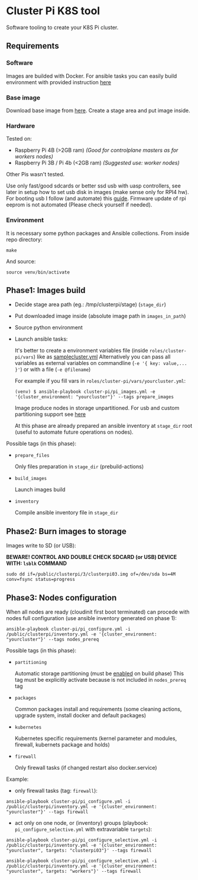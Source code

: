# Cluster Pi K8S tool
Software tooling to create your K8S Pi cluster.

## Requirements

### Software
  
  Images are builded with Docker. For ansible tasks you can easily build environment with provided instruction [here](#Environment)

### Base image

  Download base image from [here](https://ubuntu.com/download/raspberry-pi/thank-you?version=20.04.3&architecture=server-arm64+raspi).
  Create a stage area and put image inside.

### Hardware
  
  Tested on:
  - Raspberry Pi 4B (>2GB ram) _(Good for controlplane masters as for workers nodes)_
  - Raspberry Pi 3B / Pi 4b (<2GB ram) _(Suggested use: worker nodes)_

  Other Pis wasn't tested.

  Use only fast/good sdcards or better ssd usb with uasp controllers, see later in setup how to set usb disk in images (make sense only for RPI4 hw). For booting usb I follow (and automate) this [guide](https://www.instructables.com/Raspberry-Pi-4-USB-Boot-No-SD-Card/). Firmware update of rpi eeprom is not automated (Please check yourself if needed).
  
### Environment
  
  It is necessary some python packages and Ansible collections. From inside repo directory:
  ```
  make
  ```
  And source:
  ```
  source venv/bin/activate
  ```

## Phase1: Images build
- Decide stage area path (eg.: /tmp/clusterpi/stage) (`stage_dir`)
- Put downloaded image inside (absolute image path in `images_in_path`)
- Source python environment
- Launch ansible tasks:
  
  It's better to create a environment variables file (inside `roles/cluster-pi/vars`) like as [samplecluster.yml](roles/role-clusterpi/vars/samplecluster.yml)
  Alternatively you can pass all variables as external variables on commandline (`-e '{ key: value,... }'`) or with a file (`-e @filename`)
  
  For example if you fill vars in `roles/cluster-pi/vars/yourcluster.yml`:
  ```
  (venv) $ ansible-playbook cluster-pi/pi_images.yml -e '{cluster_environment: "yourcluster"}' --tags prepare_images
  ```
  
  Image produce nodes in storage unpartitioned. For usb and custom partitioning support see [here](./roles/role-clusterpi/README.md#Diskrelatedvariables)

  At this phase are already prepared an ansible inventory at `stage_dir` root (useful to automate future operations on nodes).

Possible tags (in this phase):
- `prepare_files`
  
  Only files preparation in `stage_dir` (prebuild-actions)

- `build_images`
  
  Launch images build

- `inventory`
  
  Compile ansible inventory file in `stage_dir`

## Phase2: Burn images to storage
Images write to SD (or USB):

**BEWARE! CONTROL AND DOUBLE CHECK SDCARD (or USB) DEVICE WITH: ```lsblk``` COMMAND**

```
sudo dd if=/public/clusterpi/3/clusterpi03.img of=/dev/sda bs=4M conv=fsync status=progress
```

## Phase3: Nodes configuration

When all nodes are ready (cloudinit first boot terminated) can procede with nodes full configuration (use ansible inventory generated on phase 1):
```
ansible-playbook cluster-pi/pi_configure.yml -i /public/clusterpi/inventory.yml -e '{cluster_environment: "yourcluster"}' --tags nodes_prereq
```

Possible tags (in this phase):
- `partitioning`
   
  Automatic storage partitioning (must be [enabled]() on build phase) This tag must be explicitly activate because is not included in `nodes_prereq` tag

- `packages`
   
  Common packages install and requirements (some cleaning actions, upgrade system, install docker and default packages) 

- `kubernetes`
  
  Kubernetes specific requirements (kernel parameter and modules, firewall, kubernets package and holds)
  
- `firewall`
  
  Only firewall tasks (if changed restart also docker.service)

Example: 

- only firewall tasks (tag: `firewall`):

```
ansible-playbook cluster-pi/pi_configure.yml -i /public/clusterpi/inventory.yml -e '{cluster_environment: "yourcluster"}' --tags firewall
```

- act only on one node, or (inventory) groups (playbook: `pi_configure_selective.yml` with extravariable `targets`):
```
ansible-playbook cluster-pi/pi_configure_selective.yml -i /public/clusterpi/inventory.yml -e '{cluster_environment: "yourcluster", targets: "clusterpi03"}' --tags firewall
```
```
ansible-playbook cluster-pi/pi_configure_selective.yml -i /public/clusterpi/inventory.yml -e '{cluster_environment: "yourcluster", targets: "workers"}' --tags firewall
```
